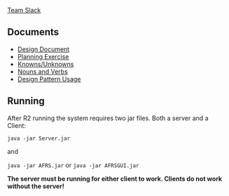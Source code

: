 [Team Slack](https://swen262team5.slack.com)

Documents
---------

- [Design Document](documents/Design.pdf)
- [Planning Exercise](https://docs.google.com/document/d/1DpRb6M76pyS7zpsEHYStU5DAbkT19tBpWf_MZvIpR_M/edit#)
- [Knowns/Unknowns](https://docs.google.com/document/d/1Rk75-DWsOrO728AbxkRTZhcegPFC3AIJ_9oe5GYHObY/edit?usp=sharing)
- [Nouns and Verbs](https://docs.google.com/document/d/1P1IY2cFv1OD0AJJtFAYkLgoccR9dJ2XzgiNHgON2GZg/edit?usp=sharing)
- [Design Pattern Usage](https://docs.google.com/document/d/1BLwGsIDDxCkeuyiO1U26asgWO9F5XdQRNyJS-amVOjo/edit?usp=sharing)

Running
--------

After R2 running the system requires two jar files. Both a server and a Client:

`java -jar Server.jar`

and

`java -jar AFRS.jar` or `java -jar AFRSGUI.jar`

**The server must be running for either client to work. Clients do not work without the server!**

